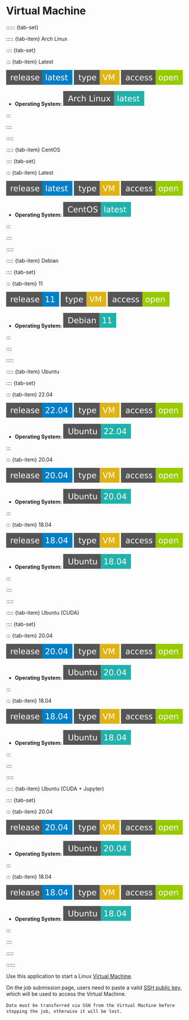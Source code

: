 # Virtual Machine

:::::: {tab-set}

::::: {tab-item} Arch Linux

:::: {tab-set}

::: {tab-item} Latest

[![](badges/release-latest-blue.svg)](https://cloud.sdu.dk/app/jobs/create?app=arch-linux&version=latest)
![type](badges/type-VM-yellow.svg)
![access](badges/access-open-green.svg)

* **Operating System:** ![](./badges/ArchLinux-latest-lightseagreen.svg)

:::

::::

:::::

::::: {tab-item} CentOS

:::: {tab-set}

::: {tab-item} Latest

[![](badges/release-latest-blue.svg)](https://cloud.sdu.dk/app/jobs/create?app=centos-aau&version=latest)
![type](badges/type-VM-yellow.svg)
![access](badges/access-open-green.svg)

* **Operating System:** ![](./badges/CentOS-latest-lightseagreen.svg)

:::

::::

:::::

::::: {tab-item} Debian

:::: {tab-set}

::: {tab-item} 11

[![](badges/release-11-blue.svg)](https://cloud.sdu.dk/app/jobs/create?app=debian-aau&version=11)
![type](badges/type-VM-yellow.svg)
![access](badges/access-open-green.svg)

* **Operating System:** ![](./badges/Debian-11-lightseagreen.svg)

:::

::::

:::::

::::: {tab-item} Ubuntu

:::: {tab-set}

::: {tab-item} 22.04

[![](badges/release-22.04-blue.svg)](https://cloud.sdu.dk/app/jobs/create?app=ubuntu-aau&version=22.04)
![type](badges/type-VM-yellow.svg)
![access](badges/access-open-green.svg)

* **Operating System:** ![](./badges/Ubuntu-22.04-lightseagreen.svg)

:::

::: {tab-item} 20.04

[![](badges/release-20.04-blue.svg)](https://cloud.sdu.dk/app/jobs/create?app=ubuntu-aau&version=20.04)
![type](badges/type-VM-yellow.svg)
![access](badges/access-open-green.svg)

* **Operating System:** ![](./badges/Ubuntu-20.04-lightseagreen.svg)

:::

::: {tab-item} 18.04

[![](badges/release-18.04-blue.svg)](https://cloud.sdu.dk/app/jobs/create?app=ubuntu-aau&version=18.04)
![type](badges/type-VM-yellow.svg)
![access](badges/access-open-green.svg)

* **Operating System:** ![](./badges/Ubuntu-18.04-lightseagreen.svg)

:::

::::

:::::

::::: {tab-item} Ubuntu (CUDA)

:::: {tab-set}

::: {tab-item} 20.04

[![](badges/release-20.04-blue.svg)](https://cloud.sdu.dk/app/jobs/create?app=ubuntu-aau&version=20.04)
![type](badges/type-VM-yellow.svg)
![access](badges/access-open-green.svg)

* **Operating System:** ![](./badges/Ubuntu-20.04-lightseagreen.svg)

:::

::: {tab-item} 18.04

[![](badges/release-18.04-blue.svg)](https://cloud.sdu.dk/app/jobs/create?app=ubuntu-aau&version=18.04)
![type](badges/type-VM-yellow.svg)
![access](badges/access-open-green.svg)

* **Operating System:** ![](./badges/Ubuntu-18.04-lightseagreen.svg)

:::

::::

:::::

::::: {tab-item} Ubuntu (CUDA + Jupyter)

:::: {tab-set}

::: {tab-item} 20.04

[![](badges/release-20.04-blue.svg)](https://cloud.sdu.dk/app/jobs/create?app=ubuntu-aau&version=20.04)
![type](badges/type-VM-yellow.svg)
![access](badges/access-open-green.svg)

* **Operating System:** ![](./badges/Ubuntu-20.04-lightseagreen.svg)

:::

::: {tab-item} 18.04

[![](badges/release-18.04-blue.svg)](https://cloud.sdu.dk/app/jobs/create?app=ubuntu-aau&version=18.04)
![type](badges/type-VM-yellow.svg)
![access](badges/access-open-green.svg)

* **Operating System:** ![](./badges/Ubuntu-18.04-lightseagreen.svg)

:::

::::

:::::

::::::

Use this application to start a Linux [Virtual Machine](https://cloud.sdu.dk/app/applications?tag=Virtual%20Machines&itemsPerPage=25&page=0).

On the job submission page, users need to paste a valid [SSH public key](https://en.wikipedia.org/wiki/Ssh-keygen), which will be used to access the Virtual Machine.

``` {important}
Data must be transferred via SSH from the Virtual Machine before stopping the job, otherwise it will be lost.
```
